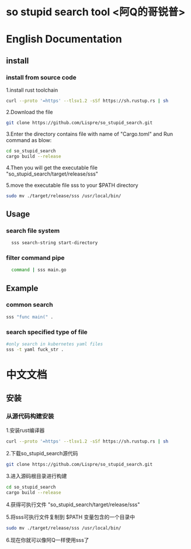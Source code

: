 # so stupid search tool <阿Q的哥锐普>

# English Documentation

## install

### install from source code
1.install rust toolchain
```bash
curl --proto '=https' --tlsv1.2 -sSf https://sh.rustup.rs | sh
```
2.Download the file
```bash
git clone https://github.com/Lispre/so_stupid_search.git
```
3.Enter the directory contains file with name of "Cargo.toml" and Run command as blow:
```bash
cd so_stupid_search
cargo build --release
```
4.Then you will get the executable file "so_stupid_search/target/release/sss"

5.move the executable file sss to your $PATH directory
```bash
sudo mv ./target/release/sss /usr/local/bin/
```

## Usage
### search file system
```bash
  sss search-string start-directory
```
### filter command pipe
```bash
  command | sss main.go
```

## Example

### common search
```bash
sss "func main(" .
```

### search specified type of file
```bash
#only search in kubernetes yaml files
sss -t yaml fuck_str .
```
 
# 中文文档

## 安装
### 从源代码构建安装
1.安装rust编译器
```bash
curl --proto '=https' --tlsv1.2 -sSf https://sh.rustup.rs | sh
```
2.下载so_stupid_search源代码
```bash
git clone https://github.com/Lispre/so_stupid_search.git
```
3.进入源码根目录进行构建
```bash
cd so_stupid_search
cargo build --release
```

4.获得可执行文件 "so_stupid_search/target/release/sss"

5.将sss可执行文件复制到 $PATH 变量包含的一个目录中
```bash
sudo mv ./target/release/sss /usr/local/bin/
```
6.现在你就可以像阿Q一样使用sss了
